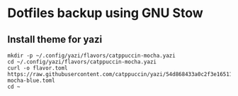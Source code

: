 # Dotfiles backup using GNU Stow

## Install theme for yazi
```shell
mkdir -p ~/.config/yazi/flavors/catppuccin-mocha.yazi
cd ~/.config/yazi/flavors/catppuccin-mocha.yazi
curl -o flavor.toml https://raw.githubusercontent.com/catppuccin/yazi/54d868433a0c2f3e1651114136ea088eef72a4a7/themes/mocha/catppuccin-mocha-blue.toml
cd ~
```
